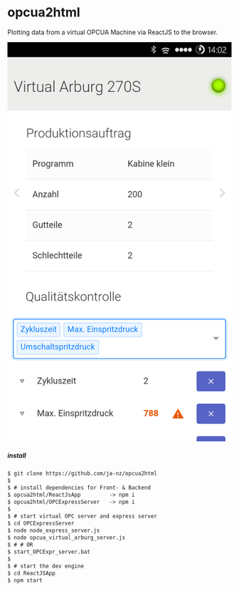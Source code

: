 opcua2html
====================

Plotting data from a virtual OPCUA Machine via ReactJS to the browser.

<img src="/docs/Screenshot.png" alt="Screenshot">

##### install 

    $ git clone https://github.com/ja-nz/opcua2html
    $
    $ # install dependencies for Front- & Backend
    $ opcua2html/ReactJsApp 		-> npm i
    $ opcua2html/OPCExpressServer 	-> npm i
    $
    $ # start virtual OPC server and express server
    $ cd OPCExpressServer
    $ node node_express_server.js
    $ node opcua_virtual_arburg_server.js
    $ # # OR
    $ start_OPCExpr_server.bat
    $
    $ # start the dev engine
    $ cd ReactJSApp
    $ npm start
